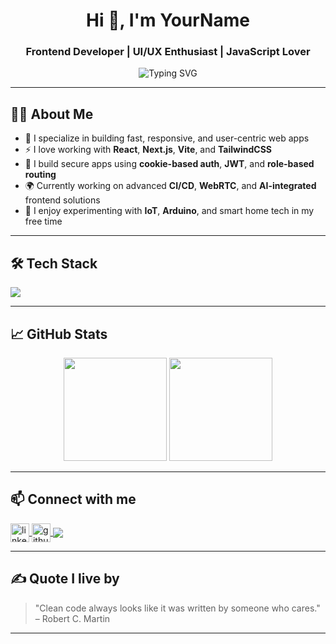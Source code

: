 <h1 align="center">Hi 👋, I'm YourName</h1>
<h3 align="center">Frontend Developer | UI/UX Enthusiast | JavaScript Lover</h3>

<p align="center">
  <img src="https://readme-typing-svg.demolab.com?font=Fira+Code&size=22&pause=1000&color=00BFFF&center=true&vCenter=true&width=440&lines=Building+clean+and+scalable+UIs;Obsessed+with+performance+and+UX;Lifelong+learner+%F0%9F%93%9A" alt="Typing SVG" />
</p>

---

## 🧑‍💻 About Me

- 🎯 I specialize in building fast, responsive, and user-centric web apps  
- ⚡ I love working with **React**, **Next.js**, **Vite**, and **TailwindCSS**
- 🔐 I build secure apps using **cookie-based auth**, **JWT**, and **role-based routing**
- 🌍 Currently working on advanced **CI/CD**, **WebRTC**, and **AI-integrated** frontend solutions  
- 🤖 I enjoy experimenting with **IoT**, **Arduino**, and smart home tech in my free time

---

## 🛠️ Tech Stack

<p align="left">
  <img src="https://skillicons.dev/icons?i=js,ts,react,nextjs,vite,tailwind,redux,git,github,docker,nodejs" />
</p>

---

## 📈 GitHub Stats

<p align="center">
  <img src="https://github-readme-stats.vercel.app/api?username=your-username&show_icons=true&theme=radical" height="165" />
  <img src="https://github-readme-stats.vercel.app/api/top-langs/?username=your-username&layout=compact&theme=radical" height="165" />
</p>

---

## 📫 Connect with me

<p align="left">
  <a href="https://linkedin.com/in/yourname" target="_blank">
    <img align="center" src="https://skillicons.dev/icons?i=linkedin" alt="linkedin" height="30" />
  </a>
  <a href="https://github.com/your-username" target="_blank">
    <img align="center" src="https://skillicons.dev/icons?i=github" alt="github" height="30" />
  </a>
  <a href="mailto:your.email@example.com" target="_blank">
    <img align="center" src="https://img.shields.io/badge/email-D14836?style=flat&logo=gmail&logoColor=white" />
  </a>
</p>

---

## ✍️ Quote I live by

> "Clean code always looks like it was written by someone who cares." – Robert C. Martin

---


